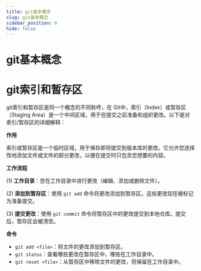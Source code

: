 ```yaml
---
title: git基本概念
slug: git基本概念
sidebar_position: 6
hide: false
---
```



# git基本概念

# git索引和暂存区

git索引和暂存区是同一个概念的不同称呼，在 Git中，索引（Index）或暂存区（Staging Area）是一个中间区域，用于在提交之前准备和组织更改。以下是对索引/暂存区的详细解释：

<b>作用</b>

索引或暂存区是一个临时区域，用于保存即将提交到版本库的更改。它允许您选择性地添加文件或文件的部分更改，以便在提交时只包含您想要的内容。

<b>工作流程</b>

(1) <b>工作目录</b>：您在工作目录中进行更改（编辑、添加或删除文件）。

(2) <b>添加到暂存区</b>：使用 `git add` 命令将更改添加到暂存区。这些更改现在被标记为准备提交。

(3) <b>提交更改</b>：使用 `git commit` 命令将暂存区中的更改提交到本地仓库。提交后，暂存区会被清空。

<b>命令</b>

- `git add <file>`：将文件的更改添加到暂存区。
- `git status`：查看哪些更改在暂存区中，哪些在工作目录中。
- `git reset <file>`：从暂存区中移除文件的更改，但保留在工作目录中。

